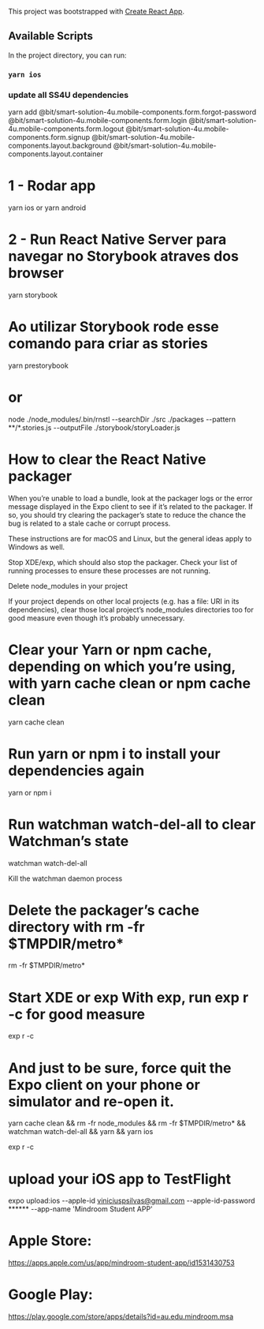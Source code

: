 This project was bootstrapped with [Create React App](https://github.com/facebook/create-react-app).

## Available Scripts

In the project directory, you can run:

### `yarn ios`

### update all SS4U dependencies 

yarn add @bit/smart-solution-4u.mobile-components.form.forgot-password @bit/smart-solution-4u.mobile-components.form.login @bit/smart-solution-4u.mobile-components.form.logout @bit/smart-solution-4u.mobile-components.form.signup @bit/smart-solution-4u.mobile-components.layout.background @bit/smart-solution-4u.mobile-components.layout.container




# 1 - Rodar app
yarn ios or yarn android

# 2 - Run React Native Server para navegar no Storybook atraves dos browser 
yarn storybook 

# Ao utilizar Storybook rode esse comando para criar as stories
yarn prestorybook 

# or
node ./node_modules/.bin/rnstl --searchDir ./src ./packages --pattern **/*.stories.js --outputFile ./storybook/storyLoader.js



# How to clear the React Native packager
When you’re unable to load a bundle, look at the packager logs or the error message displayed in the Expo client to see if it’s related to the packager. If so, you should try clearing the packager’s state to reduce the chance the bug is related to a stale cache or corrupt process.

These instructions are for macOS and Linux, but the general ideas apply to Windows as well.

Stop XDE/exp, which should also stop the packager. Check your list of running processes to ensure these processes are not running.

Delete node_modules in your project

If your project depends on other local projects (e.g. has a file: URI in its dependencies), clear those local project’s node_modules directories too for good measure even though it’s probably unnecessary.

# Clear your Yarn or npm cache, depending on which you’re using, with yarn cache clean or npm cache clean
yarn cache clean

# Run yarn or npm i to install your dependencies again
yarn or npm i

# Run watchman watch-del-all to clear Watchman’s state
watchman watch-del-all

Kill the watchman daemon process

# Delete the packager’s cache directory with rm -fr $TMPDIR/metro*
rm -fr $TMPDIR/metro*

# Start XDE or exp With exp, run exp r -c for good measure
exp r -c 

# And just to be sure, force quit the Expo client on your phone or simulator and re-open it.

yarn cache clean  && rm -fr node_modules && rm -fr $TMPDIR/metro* && watchman watch-del-all && yarn && yarn ios

exp r -c


# upload your iOS app to TestFlight

expo upload:ios --apple-id viniciuspsilvas@gmail.com --apple-id-password ****** --app-name 'Mindroom Student APP'

# Apple Store:
https://apps.apple.com/us/app/mindroom-student-app/id1531430753

# Google Play:
https://play.google.com/store/apps/details?id=au.edu.mindroom.msa